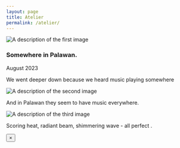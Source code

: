 ```yaml
---
layout: page 
title: Atelier 
permalink: /atelier/
---
```

<div class="atelier-gallery"> 
<!-- Item 1 -->
<div class="atelier-item">
    <img src="{{ '/atelier/image1.jpeg' | relative_url }}" alt="A description of the first image">
    <div class="atelier-item__caption">
        <h3>Somewhere in Palawan.</h3>
        <p class="caption-meta">August 2023</p>
        <p>We went deeper down because we heard music playing somewhere</p>
    </div>
        
</div>
<!-- Item 2 -->
<div class="atelier-item">
    <img src="{{ '/atelier/image2.jpeg' | relative_url }}" alt="A description of the second image">
    <div class="atelier-item__caption">
        <p>And in Palawan they seem to have music everywhere.</p>
    </div>
</div>
<!-- Item 3 -->
<div class="atelier-item">
    <img src="{{ '/atelier/image3.jpeg' | relative_url }}" alt="A description of the third image">
    <div class="atelier-item__caption">
        <p>Scoring heat, radiant beam, shimmering wave - all perfect .</p>
    </div>
</div>
<!-- Item 4 -->

<!-- This entire block for the hidden modal goes at the end of the file -->
<div class="atelier-modal-overlay">
    <div class="atelier-modal">
        <button class="atelier-modal__close" aria-label="Close modal">&times;</button>
        <div class="atelier-modal__content">
            <div class="atelier-modal__image">
                <!-- The clicked image will be placed here by JavaScript -->
            </div>
            <div class="atelier-modal__text">
                <!-- The descriptive paragraph will be placed here by JavaScript -->
            </div>
        </div>
    </div>
</div>
<!-- Add as many more items as you like... -->

